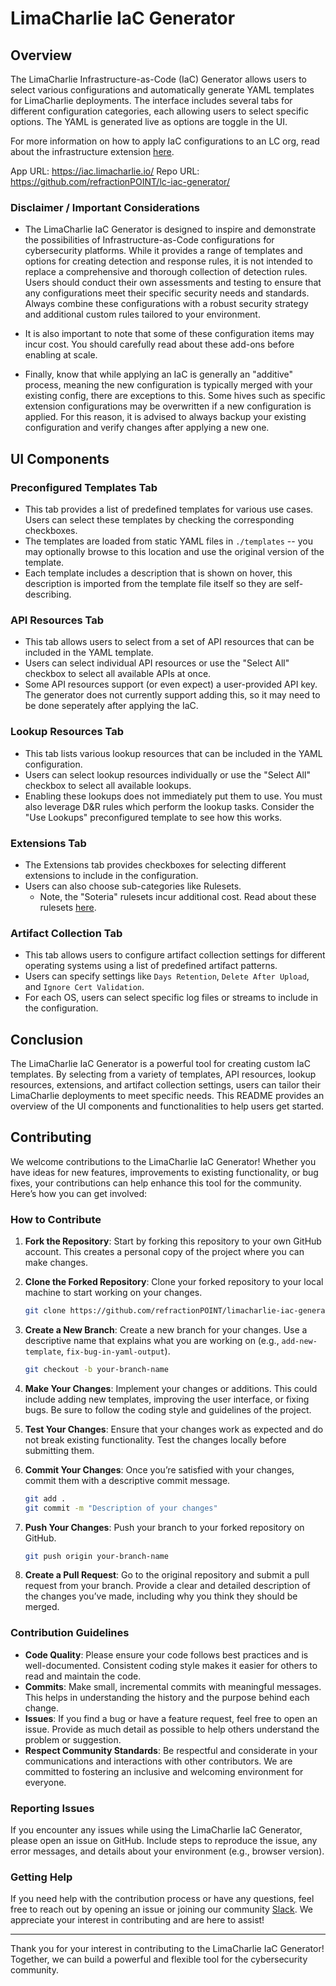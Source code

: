 # LimaCharlie IaC Generator

## Overview

The LimaCharlie Infrastructure-as-Code (IaC) Generator allows users to select various configurations and automatically generate YAML templates for LimaCharlie deployments. The interface includes several tabs for different configuration categories, each allowing users to select specific options. The YAML is generated live as options are toggle in the UI.

For more information on how to apply IaC configurations to an LC org, read about the infrastructure extension [here](https://docs.limacharlie.io/docs/extensions-lc-extensions-infrastructure).

App URL: https://iac.limacharlie.io/
Repo URL: https://github.com/refractionPOINT/lc-iac-generator/

### Disclaimer / Important Considerations

- The LimaCharlie IaC Generator is designed to inspire and demonstrate the possibilities of Infrastructure-as-Code configurations for cybersecurity platforms. While it provides a range of templates and options for creating detection and response rules, it is not intended to replace a comprehensive and thorough collection of detection rules. Users should conduct their own assessments and testing to ensure that any configurations meet their specific security needs and standards. Always combine these configurations with a robust security strategy and additional custom rules tailored to your environment.

- It is also important to note that some of these configuration items may incur cost. You should carefully read about these add-ons before enabling at scale.

- Finally, know that while applying an IaC is generally an "additive" process, meaning the new configuration is typically merged with your existing config, there are exceptions to this. Some hives such as specific extension configurations may be overwritten if a new configuration is applied. For this reason, it is advised to always backup your existing configuration and verify changes after applying a new one.

## UI Components

### Preconfigured Templates Tab

- This tab provides a list of predefined templates for various use cases. Users can select these templates by checking the corresponding checkboxes.
- The templates are loaded from static YAML files in `./templates` -- you may optionally browse to this location and use the original version of the template.
- Each template includes a description that is shown on hover, this description is imported from the template file itself so they are self-describing.

### API Resources Tab

- This tab allows users to select from a set of API resources that can be included in the YAML template.
- Users can select individual API resources or use the "Select All" checkbox to select all available APIs at once.
- Some API resources support (or even expect) a user-provided API key. The generator does not currently support adding this, so it may need to be done seperately after applying the IaC.

### Lookup Resources Tab

- This tab lists various lookup resources that can be included in the YAML configuration.
- Users can select lookup resources individually or use the "Select All" checkbox to select all available lookups.
- Enabling these lookups does not immediately put them to use. You must also leverage D&R rules which perform the lookup tasks. Consider the "Use Lookups" preconfigured template to see how this works.

### Extensions Tab

- The Extensions tab provides checkboxes for selecting different extensions to include in the configuration.
- Users can also choose sub-categories like Rulesets.
    - Note, the "Soteria" rulesets incur additional cost. Read about these rulesets [here](https://docs.limacharlie.io/docs/detection-and-response-managed-rulesets-soteria-rules).

### Artifact Collection Tab

- This tab allows users to configure artifact collection settings for different operating systems using a list of predefined artifact patterns.
- Users can specify settings like `Days Retention`, `Delete After Upload`, and `Ignore Cert Validation`.
- For each OS, users can select specific log files or streams to include in the configuration.

## Conclusion

The LimaCharlie IaC Generator is a powerful tool for creating custom IaC templates. By selecting from a variety of templates, API resources, lookup resources, extensions, and artifact collection settings, users can tailor their LimaCharlie deployments to meet specific needs. This README provides an overview of the UI components and functionalities to help users get started.

## Contributing

We welcome contributions to the LimaCharlie IaC Generator! Whether you have ideas for new features, improvements to existing functionality, or bug fixes, your contributions can help enhance this tool for the community. Here’s how you can get involved:

### How to Contribute

1. **Fork the Repository**: Start by forking this repository to your own GitHub account. This creates a personal copy of the project where you can make changes.

2. **Clone the Forked Repository**: Clone your forked repository to your local machine to start working on your changes.
    ```bash
    git clone https://github.com/refractionPOINT/limacharlie-iac-generator.git
    ```

3. **Create a New Branch**: Create a new branch for your changes. Use a descriptive name that explains what you are working on (e.g., `add-new-template`, `fix-bug-in-yaml-output`).
    ```bash
    git checkout -b your-branch-name
    ```

4. **Make Your Changes**: Implement your changes or additions. This could include adding new templates, improving the user interface, or fixing bugs. Be sure to follow the coding style and guidelines of the project.

5. **Test Your Changes**: Ensure that your changes work as expected and do not break existing functionality. Test the changes locally before submitting them.

6. **Commit Your Changes**: Once you’re satisfied with your changes, commit them with a descriptive commit message.
    ```bash
    git add .
    git commit -m "Description of your changes"
    ```

7. **Push Your Changes**: Push your branch to your forked repository on GitHub.
    ```bash
    git push origin your-branch-name
    ```

8. **Create a Pull Request**: Go to the original repository and submit a pull request from your branch. Provide a clear and detailed description of the changes you’ve made, including why you think they should be merged.

### Contribution Guidelines

- **Code Quality**: Please ensure your code follows best practices and is well-documented. Consistent coding style makes it easier for others to read and maintain the code.
- **Commits**: Make small, incremental commits with meaningful messages. This helps in understanding the history and the purpose behind each change.
- **Issues**: If you find a bug or have a feature request, feel free to open an issue. Provide as much detail as possible to help others understand the problem or suggestion.
- **Respect Community Standards**: Be respectful and considerate in your communications and interactions with other contributors. We are committed to fostering an inclusive and welcoming environment for everyone.

### Reporting Issues

If you encounter any issues while using the LimaCharlie IaC Generator, please open an issue on GitHub. Include steps to reproduce the issue, any error messages, and details about your environment (e.g., browser version).

### Getting Help

If you need help with the contribution process or have any questions, feel free to reach out by opening an issue or joining our community [Slack](https://slack.limacharlie.io). We appreciate your interest in contributing and are here to assist!

---

Thank you for your interest in contributing to the LimaCharlie IaC Generator! Together, we can build a powerful and flexible tool for the cybersecurity community.
